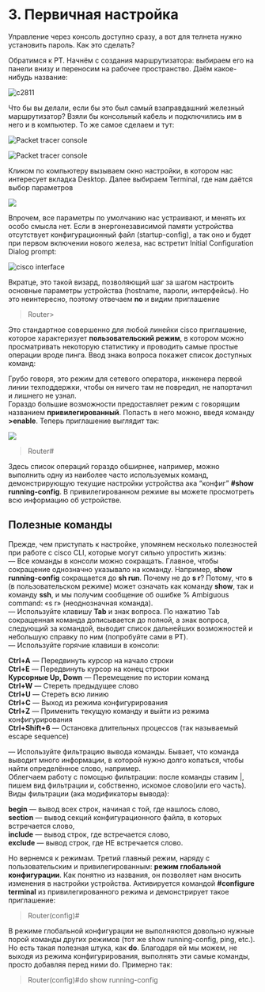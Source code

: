 # 3. Первичная настройка

Управление через консоль доступно сразу, а вот для телнета нужно установить пароль. Как это сделать?

Обратимся к PT. Начнём с создания маршрутизатора: выбираем его на панели внизу и переносим на рабочее пространство. Даём какое-нибудь название:

![c2811](http://img-fotki.yandex.ru/get/4526/83739833.f/0_7c481_16c83eff_XL.jpg)

Что бы вы делали, если бы это был самый взаправдашний железный маршрутизатор? Взяли бы консольный кабель и подключились им в него и в компьютер. То же самое сделаем и тут:

![Packet tracer console](http://img-fotki.yandex.ru/get/3/83739833.10/0_7c4a6_b8cd01b3_XL.jpg)

![Packet tracer console](http://img-fotki.yandex.ru/get/3008/83739833.10/0_7c4aa_e740e023_XL.jpg)

Кликом по компьютеру вызываем окно настройки, в котором нас интересует вкладка Desktop. Далее выбираем Terminal, где нам даётся выбор параметров

![](http://img-fotki.yandex.ru/get/4/83739833.10/0_7c4a8_b45c05a0_XL.jpg)

Впрочем, все параметры по умолчанию нас устраивают, и менять их особо смысла нет. Если в энергонезависимой памяти устройства отсутствует конфигурационный файл \(startup-config\), а так оно и будет при первом включении нового железа, нас встретит Initial Configuration Dialog prompt:

![cisco interface](http://img-fotki.yandex.ru/get/4424/83739833.10/0_7c4a9_139a7ae4_XL.jpg)

Вкратце, это такой визард, позволяющий шаг за шагом настроить основные параметры устройства \(hostname, пароли, интерфейсы\). Но это неинтересно, поэтому отвечаем **no** и видим приглашение

> Router&gt;

Это стандартное совершенно для любой линейки cisco приглашение, которое характеризует **пользовательский режим**, в котором можно просматривать некоторую статистику и проводить самые простые операции вроде пинга. Ввод знака вопроса покажет список доступных команд:

Грубо говоря, это режим для сетевого оператора, инженера первой линии техподдержки, чтобы он ничего там не повредил, не напортачил и лишнего не узнал.  
Гораздо большие возможности предоставляет режим с говорящим названием **привилегированный**. Попасть в него можно, введя команду **&gt;enable**. Теперь приглашение выглядит так:

![](http://img-fotki.yandex.ru/get/4424/83739833.f/0_7c483_e700580b_XL.jpg)

> Router\#

Здесь список операций гораздо обширнее, например, можно выполнить одну из наиболее часто используемых команд, демонстрирующую текущие настройки устройства ака “конфиг” **\#show running-config**. В привилегированном режиме вы можете просмотреть всю информацию об устройстве.

## Полезные команды

Прежде, чем приступать к настройке, упомянем несколько полезностей при работе с cisco CLI, которые могут сильно упростить жизнь:  
— Все команды в консоли можно сокращать. Главное, чтобы сокращение однозначно указывало на команду. Например, **show running-config** сокращается до **sh run**. Почему не до **s r**? Потому, что **s** \(в пользовательском режиме\) может означать как команду **show**, так и команду **ssh**, и мы получим сообщение об ошибке % Ambiguous command: «s r» \(неоднозначная команда\).  
— Используйте клавишу **Tab** и знак вопроса. По нажатию Tab сокращенная команда дописывается до полной, а знак вопроса, следующий за командой, выводит список дальнейших возможностей и небольшую справку по ним \(попробуйте сами в PT\).  
— Используйте горячие клавиши в консоли:

**Ctrl+A** — Передвинуть курсор на начало строки  
**Ctrl+E** — Передвинуть курсор на конец строки  
**Курсорные Up, Down** — Перемещение по истории команд  
**Ctrl+W** — Стереть предыдущее слово  
**Ctrl+U** — Стереть всю линию  
**Ctrl+C** — Выход из режима конфигурирования  
**Ctrl+Z** — Применить текущую команду и выйти из режима конфигурирования  
**Ctrl+Shift+6** — Остановка длительных процессов \(так называемый escape sequence\)

— Используйте фильтрацию вывода команды. Бывает, что команда выводит много информации, в которой нужно долго копаться, чтобы найти определённое слово, например.  
Облегчаем работу с помощью фильтрации: после команды ставим \|, пишем вид фильтрации и, собственно, искомое слово\(или его часть\). Виды фильтрации \(ака модификаторы вывода\):

**begin** — вывод всех строк, начиная с той, где нашлось слово,  
**section** — вывод секций конфигурационного файла, в которых встречается слово,  
**include** — вывод строк, где встречается слово,  
**exclude** — вывод строк, где НЕ встречается слово.

Но вернемся к режимам. Третий главный режим, наряду с пользовательским и привилегированным: **режим глобальной конфигурации**. Как понятно из названия, он позволяет нам вносить изменения в настройки устройства. Активируется командой **\#configure terminal** из привилегированного режима и демонстрирует такое приглашение:

> Router\(config\)\#

В режиме глобальной конфигурации не выполняются довольно нужные порой команды других режимов \(тот же show running-config, ping, etc.\). Но есть такая полезная штука, как **do**. Благодаря ей мы можем, не выходя из режима конфигурирования, выполнять эти самые команды, просто добавляя перед ними do. Примерно так:

> Router\(config\)\#do show running-config

